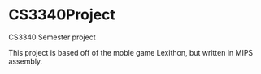 CS3340Project
=============

CS3340 Semester project

This project is based off of the moble game Lexithon, but written in MIPS assembly.
